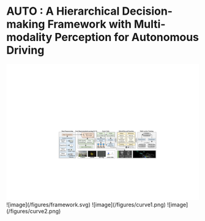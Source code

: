 # AUTO : A Hierarchical Decision-making Framework with Multi-modality Perception for Autonomous Driving

<img src="./figures/framework.svg" />
![image](/figures/framework.svg)
![image](/figures/curve1.png)
![image](/figures/curve2.png)

